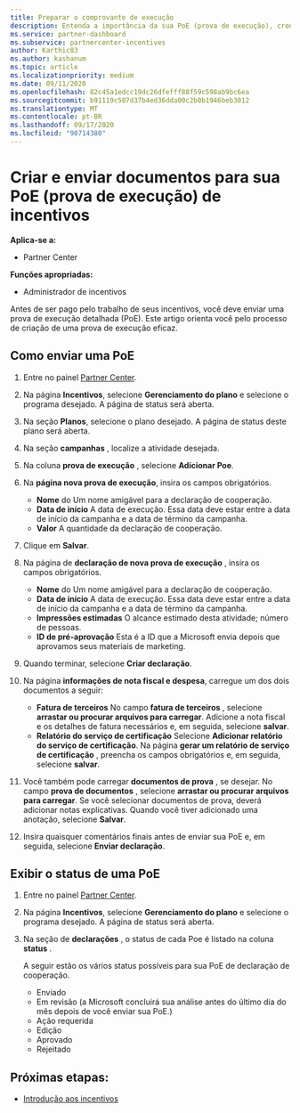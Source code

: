 ```yaml
---
title: Preparar o comprovante de execução
description: Entenda a importância da sua PoE (prova de execução), cronogramas, status de exibição e diretrizes de envio.
ms.service: partner-dashboard
ms.subservice: partnercenter-incentives
author: Karthic83
ms.author: kashanum
ms.topic: article
ms.localizationpriority: medium
ms.date: 09/11/2020
ms.openlocfilehash: 82c45a1edcc19dc26dfefff88f59c598ab9bc6ea
ms.sourcegitcommit: b91119c587d37b4ed36dda00c2b0b1946beb3012
ms.translationtype: MT
ms.contentlocale: pt-BR
ms.lasthandoff: 09/17/2020
ms.locfileid: "90714380"
---
```

# <a name="create-and-submit-documents-for-your-incentives-proof-of-execution-poe"></a>Criar e enviar documentos para sua PoE (prova de execução) de incentivos

**Aplica-se a:**

- Partner Center

**Funções apropriadas:**

- Administrador de incentivos

Antes de ser pago pelo trabalho de seus incentivos, você deve enviar uma prova de execução detalhada (PoE). Este artigo orienta você pelo processo de criação de uma prova de execução eficaz.

## <a name="how-to-submit-a-poe"></a>Como enviar uma PoE

1. Entre no painel [Partner Center](https://partner.microsoft.com/dashboard/).

2. Na página **Incentivos**, selecione **Gerenciamento do plano** e selecione o programa desejado. A página de status será aberta.

3. Na seção **Planos**, selecione o plano desejado. A página de status deste plano será aberta.

4. Na seção **campanhas** , localize a atividade desejada.

5. Na coluna **prova de execução** , selecione **Adicionar Poe**.

6. Na **página nova prova de execução**, insira os campos obrigatórios.

   - **Nome**  do  Um nome amigável para a declaração de cooperação.
   - **Data de início**  A data de execução. Essa data deve estar entre a data de início da campanha e a data de término da campanha.
   - **Valor**  A quantidade da declaração de cooperação.

7. Clique em **Salvar**.

8. Na página de **declaração de nova prova de execução** , insira os campos obrigatórios.

   - **Nome**  do  Um nome amigável para a declaração de cooperação.
   - **Data de início**  A data de execução. Essa data deve estar entre a data de início da campanha e a data de término da campanha.
   - **Impressões estimadas**   O alcance estimado desta atividade; número de pessoas.
   - **ID de pré-aprovação**   Esta é a ID que a Microsoft envia depois que aprovamos seus materiais de marketing.

9. Quando terminar, selecione **Criar declaração**.

10. Na página **informações de nota fiscal e despesa**, carregue um dos dois documentos a seguir:
    - **Fatura de terceiros**  No campo **fatura de terceiros** , selecione **arrastar ou procurar arquivos para carregar**. Adicione a nota fiscal e os detalhes de fatura necessários e, em seguida, selecione **salvar**.
    - **Relatório do serviço de certificação**  Selecione **Adicionar relatório do serviço de certificação**. Na página **gerar um relatório de serviço de certificação** , preencha os campos obrigatórios e, em seguida, selecione **salvar**.

11. Você também pode carregar **documentos de prova** , se desejar. No campo **prova de documentos** , selecione **arrastar ou procurar arquivos para carregar**. Se você selecionar documentos de prova, deverá adicionar notas explicativas. Quando você tiver adicionado uma anotação, selecione **Salvar**.

12. Insira quaisquer comentários finais antes de enviar sua PoE e, em seguida, selecione **Enviar declaração**.

## <a name="view-the-status-of-a-poe"></a>Exibir o status de uma PoE

1. Entre no painel [Partner Center](https://partner.microsoft.com/dashboard/).

2. Na página **Incentivos**, selecione **Gerenciamento do plano** e selecione o programa desejado. A página de status será aberta.

3. Na seção de **declarações** , o status de cada Poe é listado na coluna **status** .

   A seguir estão os vários status possíveis para sua PoE de declaração de cooperação.

   - Enviado
   - Em revisão (a Microsoft concluirá sua análise antes do último dia do mês depois de você enviar sua PoE.)
   - Ação requerida
   - Edição
   - Aprovado
   - Rejeitado

## <a name="next-steps"></a>Próximas etapas:

- [Introdução aos incentivos](incentives-get-started-intro.md)